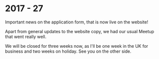 # 2017 - 27

Important news on the application form, that is now live on the website!

Apart from general updates to the website copy, we had our usual Meetup that went really well.

We will be closed for three weeks now, as I'll be one week in the UK for business and two weeks on holiday. See you on the other side.